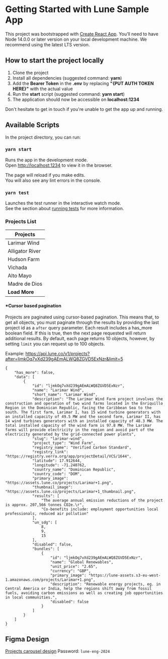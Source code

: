 # Getting Started with Lune Sample App

This project was bootstrapped with [Create React App](https://github.com/facebook/create-react-app). 
You’ll need to have Node 14.0.0 or later version on your local development machine. We recommend using the latest LTS version.

## How to start the project locally

1. Clone the project
2. Install all dependencies (suggested command: **yarn**)
3. Add the **Bearer Token** in the **.env** by replacing **"{PUT AUTH TOKEN HERE}"** with the actual value
4. Run the **start** script (suggested command: **yarn start**)
5. The application should now be accessible on **localhost:1234**

Don't hesitate to get in touch if you're unable to get the app up and running.

## Available Scripts

In the project directory, you can run:

### `yarn start`

Runs the app in the development mode.\
Open [http://localhost:1234](http://localhost:1234) to view it in the browser.

The page will reload if you make edits.\
You will also see any lint errors in the console.

### `yarn test`

Launches the test runner in the interactive watch mode.\
See the section about [running tests](https://facebook.github.io/create-react-app/docs/running-tests) for more information.

### Projects List

| Projects |
|-----------------|
| Larimar Wind    |
| Alligator River |
| Hudson Farm     |
| Vichada         |
| Alto Mayo       |
| Madre de Dios   |
| **Load More** |

#### *Cursor based pagination
Projects are paginated using cursor-based pagination. This means that, to get all objects, you must paginate through the results by providing the last project id as a `after` query parameter.
Each result includes a has_more boolean field. If this is true, then the next page requested will return additional results.
By default, each page returns 10 objects, however, by setting `limit` you can request up to 100 objects.

Example: https://api.lune.co/v1/projects?after=ljmkOq7vXd239gAEmALWQ8ZGVD5ExNzr&limit=5

```
{
    "has_more": false,
    "data": [
        {
            "id": "ljmkOq7vXd239gAEmALWQ8ZGVD5ExNzr",
            "name": "Larimar Wind",
            "short_name": "Larimar Wind",
            "description": "The Larimar Wind Farm project involves the construction and operation of two wind farms located in the Enriquillo Region in the Dominican Republic, facing the Caribbean Sea to the south. The first farm, Larimar I, has 15 wind turbine generators with an installed capacity of 49.5 MW and the second farm, Larimar II, has 14 wind turbines generators with an installed capacity of 48.3 MW. The total installed capacity of the wind farm is 97.8 MW. The Larimar farms will provide electricity in the region and avoid part of the electricity generated by the grid-connected power plants",
            "slug": "larimar-wind",
            "project_type": "Wind Farm",
            "registry_name": "Verified Carbon Standard",
            "registry_link": "https://registry.verra.org/app/projectDetail/VCS/1644",
            "latitude": 17.912644,
            "longitude": -71.240762,
            "country_name": "Dominican Republic",
            "country_code": "DOM",
            "primary_image": "https://assets.lune.co/projects/Larimar+1.png",
            "thumbnail_image": "https://assets.lune.co/projects/Larimar+1_thumbnail.png",
            "results": [
                "The average annual emission reductions of the project is approx. 207,566 tonnes CO2e.\r",
                "Co-benefits include: employment opportunities local professionals, reduced air pollution"
            ],
            "un_sdg": [
                8,
                9,
                15
            ],
            "disabled": false,
            "bundles": [
                {
                    "id": "ljmkOq7vXd239gAEmALWQ8ZGVD5ExNzr",
                    "name": "Global Renewables",
                    "unit_price": "2.65",
                    "currency": "GBP",
                    "primary_image": "https://lune-assets.s3-eu-west-1.amazonaws.com/projects/Larimar+1.png",
                    "description": "Renewable energy projects, eg. in Central America or India, help the regions shift away from fossil fuels, avoiding carbon emissions as well as creating job opportunities in local communities.",
                    "disabled": false
                }
            ]
        }
    ]
}
```

## Figma Design

[Projects carousel design](https://www.figma.com/file/48YuRGeokRI0gycMnfo7PZ/Carousel-%E2%80%93-Eng-interview?type=design&node-id=0-1&mode=design&t=0XGItvoaOPH9gisr-0)
Password: ```lune-eng-2024```
